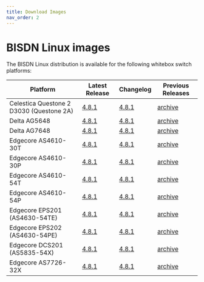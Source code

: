 ```yaml
---
title: Download Images
nav_order: 2
---
```


# BISDN Linux images

The BISDN Linux distribution is available for the following whitebox switch platforms:


| Platform                                 | Latest Release | Changelog | Previous Releases |
|------------------------------------------|----------------|---------------|-------------------|
| Celestica Questone 2 D3030 (Questone 2A) | [4.8.1](http://repo.bisdn.de/pub/onie/cel-questone-2a/onie-bisdn-cel-questone-2a-v4.8.1.bin) | [4.8.1](http://repo.bisdn.de/pub/onie/cel-questone-2a/onie-bisdn-cel-questone-2a-v4.8.1-changelog.txt) | [archive](http://repo.bisdn.de/pub/onie/cel-questone-2a/) |
| Delta AG5648                             | [4.8.1](http://repo.bisdn.de/pub/onie/agema-ag5648/onie-bisdn-agema-ag5648-v4.8.1.bin) | [4.8.1](http://repo.bisdn.de/pub/onie/agema-ag5648/onie-bisdn-agema-ag5648-v4.8.1-changelog.txt) | [archive](http://repo.bisdn.de/pub/onie/agema-ag5648/) |
| Delta AG7648                             | [4.8.1](http://repo.bisdn.de/pub/onie/agema-ag7648/onie-bisdn-agema-ag7648-v4.8.1.bin) | [4.8.1](http://repo.bisdn.de/pub/onie/agema-ag7648/onie-bisdn-agema-ag7648-v4.8.1-changelog.txt) | [archive](http://repo.bisdn.de/pub/onie/agema-ag7648/) |
| Edgecore AS4610-30T                      | [4.8.1](http://repo.bisdn.de/pub/onie/accton-as4610/onie-bisdn-accton-as4610-v4.8.1.bin) | [4.8.1](http://repo.bisdn.de/pub/onie/accton-as4610/onie-bisdn-accton-as4610-v4.8.1-changelog.txt) | [archive](http://repo.bisdn.de/pub/onie/accton-as4610/) |
| Edgecore AS4610-30P                      | [4.8.1](http://repo.bisdn.de/pub/onie/accton-as4610/onie-bisdn-accton-as4610-v4.8.1.bin) | [4.8.1](http://repo.bisdn.de/pub/onie/accton-as4610/onie-bisdn-accton-as4610-v4.8.1-changelog.txt) | [archive](http://repo.bisdn.de/pub/onie/accton-as4610/) |
| Edgecore AS4610-54T                      | [4.8.1](http://repo.bisdn.de/pub/onie/accton-as4610/onie-bisdn-accton-as4610-v4.8.1.bin) | [4.8.1](http://repo.bisdn.de/pub/onie/accton-as4610/onie-bisdn-accton-as4610-v4.8.1-changelog.txt) | [archive](http://repo.bisdn.de/pub/onie/accton-as4610/) |
| Edgecore AS4610-54P                      | [4.8.1](http://repo.bisdn.de/pub/onie/accton-as4610/onie-bisdn-accton-as4610-v4.8.1.bin) | [4.8.1](http://repo.bisdn.de/pub/onie/accton-as4610/onie-bisdn-accton-as4610-v4.8.1-changelog.txt) | [archive](http://repo.bisdn.de/pub/onie/accton-as4610/) |
| Edgecore EPS201 (AS4630-54TE)            | [4.8.1](http://repo.bisdn.de/pub/onie/accton-as4630-54pe/onie-bisdn-accton-as4630-54pe-v4.8.1.bin) | [4.8.1](http://repo.bisdn.de/pub/onie/accton-as4630-54pe/onie-bisdn-accton-as4630-54pe-v4.8.1-changelog.txt) | [archive](http://repo.bisdn.de/pub/onie/accton-as4630-54pe/) |
| Edgecore EPS202 (AS4630-54PE)            | [4.8.1](http://repo.bisdn.de/pub/onie/accton-as4630-54pe/onie-bisdn-accton-as4630-54pe-v4.8.1.bin) | [4.8.1](http://repo.bisdn.de/pub/onie/accton-as4630-54pe/onie-bisdn-accton-as4630-54pe-v4.8.1-changelog.txt) | [archive](http://repo.bisdn.de/pub/onie/accton-as4630-54pe/) |
| Edgecore DCS201 (AS5835-54X)             | [4.8.1](http://repo.bisdn.de/pub/onie/accton-as5835-54x/onie-bisdn-accton-as5835-54x-v4.8.1.bin) | [4.8.1](http://repo.bisdn.de/pub/onie/accton-as5835-54x/onie-bisdn-accton-as5835-54x-v4.8.1-changelog.txt) | [archive](http://repo.bisdn.de/pub/onie/accton-as5835-54x/) |
| Edgecore AS7726-32X                      | [4.8.1](http://repo.bisdn.de/pub/onie/accton-as7726-32x/onie-bisdn-accton-as7726-32x-v4.8.1.bin) | [4.8.1](http://repo.bisdn.de/pub/onie/accton-as7726-32x/onie-bisdn-accton-as7726-32x-v4.8.1-changelog.txt) | [archive](http://repo.bisdn.de/pub/onie/accton-as7726-32x/) |
